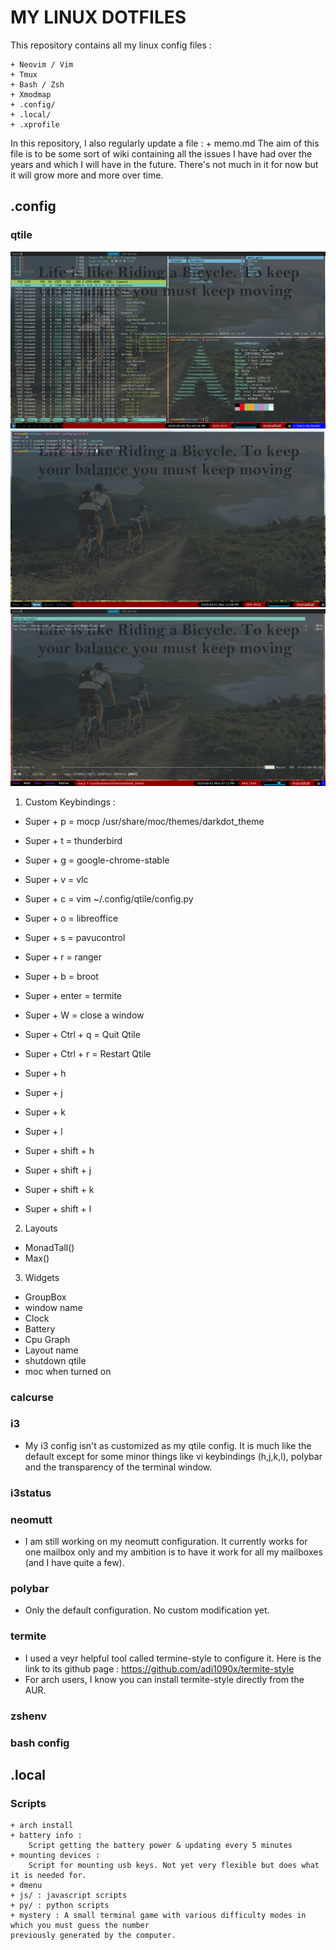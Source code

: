 # MY LINUX DOTFILES

This repository contains all my linux config files :

	+ Neovim / Vim
	+ Tmux
	+ Bash / Zsh
	+ Xmodmap
	+ .config/
	+ .local/
	+ .xprofile

In this repository, I also regularly update a file :
	+ memo.md 
The aim of this file is to be some sort of wiki containing all
the issues I have had over the years and which I will have in the future.
There's not much in it for now but it will grow more and more over time.

## .config

### qtile
	
![](./.config/qtile/qtile-screenshot.png)
![](./.config/qtile/qtile-screenshot-2.png)
![](./.config/qtile/qtile-screenshot-3.png)

1. Custom Keybindings :

- Super + p = mocp /usr/share/moc/themes/darkdot_theme
- Super + t = thunderbird
- Super + g = google-chrome-stable
- Super + v = vlc
- Super + c = vim ~/.config/qtile/config.py
- Super + o = libreoffice
- Super + s = pavucontrol
- Super + r = ranger
- Super + b = broot
- Super + enter = termite

- Super + W = close a window
- Super + Ctrl + q = Quit Qtile
- Super + Ctrl + r = Restart Qtile
	
- Super + h
- Super + j
- Super + k
- Super + l
	
- Super + shift + h
- Super + shift + j
- Super + shift + k
- Super + shift + l

2. Layouts

- MonadTall()
- Max()

3. Widgets

- GroupBox
- window name
- Clock
- Battery
- Cpu Graph
- Layout name
- shutdown qtile 
- moc when turned on

### calcurse
### i3

- My i3 config isn't as customized as my qtile config. It is much like the
  default except for some minor things like vi keybindings (h,j,k,l), polybar
  and the transparency of the terminal window.

### i3status
### neomutt

- I am still working on my neomutt configuration. It currently works for one
  mailbox only and my ambition is to have it work for all my mailboxes (and I
  have quite a few).

### polybar

- Only the default configuration. No custom modification yet.

### termite

- I used a veyr helpful tool called termine-style to configure it. Here is the
  link to its github page : https://github.com/adi1090x/termite-style
- For arch users, I know you can install termite-style directly from the AUR.

### zshenv

### bash config

## .local
	
### Scripts

	+ arch install
	+ battery info :
		Script getting the battery power & updating every 5 minutes
	+ mounting devices :
		Script for mounting usb keys. Not yet very flexible but does what it is needed for.	
	+ dmenu
	+ js/ : javascript scripts
	+ py/ : python scripts 
	+ mystery : A small terminal game with various difficulty modes in which you must guess the number
	previously generated by the computer.
